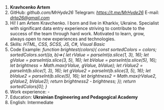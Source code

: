 1. **Kravhcenko Artem**
2. GitHub: *github.com/MrHyde26*
Telegram: *https://t.me/MrHyde26*
E-mail: *drta26@gmail.com*
3. Hi! I am Artem Kravchenko.
I born and live in Kharkiv, Ukraine. Specialist with significant data entry experience striving to contribute to the success of the team through hard work. Motivated to learn, grow, always open to new experiences and technologies.
4. Skills: _HTML, CSS, SCSS, JS, C#, Visual Basic_
5. Code Example:
  *function brightest(colors){
  const sortedColors = colors;
  sortedColors.sort((a, b)=>{
    let rValue = parseInt(a.slice(1, 3), 16);
    let gValue = parseInt(a.slice(3, 5), 16);
    let bValue = parseInt(a.slice(5), 16);
    let brightness = Math.max(rValue, gValue, bValue);
    let rValue2 = parseInt(b.slice(1, 3), 16);
    let gValue2 = parseInt(b.slice(3, 5), 16);
    let bValue2 = parseInt(b.slice(5), 16);
    let brightness2 = Math.max(rValue2, gValue2, bValue2);
    return brightness2 - brightness;
  });
  return sortedColors[0];
}*
6. Work experience: -
7. Education: **Ukrainian Engineering and Pedagogical Academy**
8. English: Intermediate
